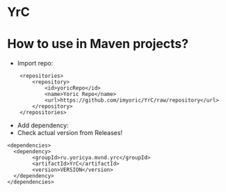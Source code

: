 # YrC
# How to use in Maven projects?
* Import repo:
```
    <repositories>
        <repository>
            <id>yoricRepo</id>
            <name>Yoric Repo</name>
            <url>https://github.com/imyoric/YrC/raw/repository</url>
        </repository>
    </repositories>
```
* Add dependency:
* Check actual version from Releases!
```
<dependencies>
  <dependency>
        <groupId>ru.yoricya.mvnd.yrc</groupId>
        <artifactId>YrC</artifactId>
        <version>VERSION</version>
  </dependency>
</dependencies>
```
